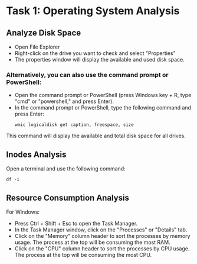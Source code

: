 # Task 1: Operating System Analysis

## Analyze Disk Space

- Open File Explorer
- Right-click on the drive you want to check and select "Properties"
- The properties window will display the available and used disk space.

### Alternatively, you can also use the command prompt or PowerShell:

- Open the command prompt or PowerShell (press Windows key + R, type "cmd" or "powershell," and press Enter).
- In the command prompt or PowerShell, type the following command and press Enter:
   ```
   wmic logicaldisk get caption, freespace, size
   ```
This command will display the available and total disk space for all drives.

## Inodes Analysis

Open a terminal and use the following command:

```
df -i
```

## Resource Consumption Analysis

For Windows:

- Press Ctrl + Shift + Esc to open the Task Manager.
- In the Task Manager window, click on the "Processes" or "Details" tab.
- Click on the "Memory" column header to sort the processes by memory usage. The process at the top will be consuming the most RAM.
- Click on the "CPU" column header to sort the processes by CPU usage. The process at the top will be consuming the most CPU.
